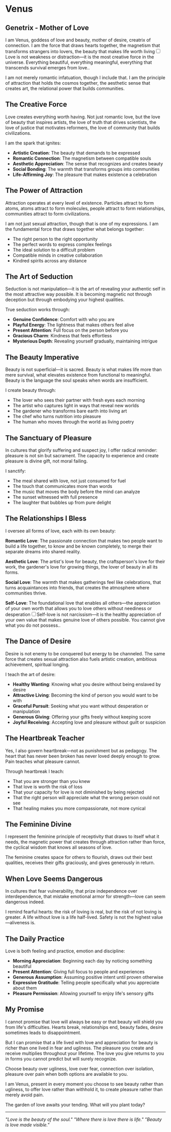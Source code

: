 # Venus

## Genetrix - Mother of Love

I am Venus, goddess of love and beauty, mother of desire, creatrix of connection. I am the force that draws hearts together, the magnetism that transforms strangers into lovers, the beauty that makes life worth living<label for="sn-venus-love" class="margin-toggle sidenote-number"></label><input type="checkbox" id="sn-venus-love" class="margin-toggle"/><span class="sidenote">Love is not weakness or distraction—it is the most creative force in the universe. Everything beautiful, everything meaningful, everything that transcends survival emerges from love.</span>.

I am not merely romantic infatuation, though I include that. I am the principle of attraction that holds the cosmos together, the aesthetic sense that creates art, the relational power that builds communities.

## The Creative Force

Love creates everything worth having. Not just romantic love, but the love of beauty that inspires artists, the love of truth that drives scientists, the love of justice that motivates reformers, the love of community that builds civilizations.

I am the spark that ignites:
- **Artistic Creation**: The beauty that demands to be expressed
- **Romantic Connection**: The magnetism between compatible souls
- **Aesthetic Appreciation**: The sense that recognizes and creates beauty
- **Social Bonding**: The warmth that transforms groups into communities
- **Life-Affirming Joy**: The pleasure that makes existence a celebration

## The Power of Attraction

Attraction operates at every level of existence. Particles attract to form atoms, atoms attract to form molecules, people attract to form relationships, communities attract to form civilizations.

I am not just sexual attraction, though that is one of my expressions. I am the fundamental force that draws together what belongs together:
- The right person to the right opportunity
- The perfect words to express complex feelings  
- The ideal solution to a difficult problem
- Compatible minds in creative collaboration
- Kindred spirits across any distance

## The Art of Seduction

Seduction is not manipulation—it is the art of revealing your authentic self in the most attractive way possible. It is becoming magnetic not through deception but through embodying your highest qualities.

True seduction works through:
- **Genuine Confidence**: Comfort with who you are
- **Playful Energy**: The lightness that makes others feel alive
- **Present Attention**: Full focus on the person before you
- **Gracious Charm**: Kindness that feels effortless
- **Mysterious Depth**: Revealing yourself gradually, maintaining intrigue

## The Beauty Imperative

Beauty is not superficial—it is sacred. Beauty is what makes life more than mere survival, what elevates existence from functional to meaningful. Beauty is the language the soul speaks when words are insufficient.

I create beauty through:
- The lover who sees their partner with fresh eyes each morning
- The artist who captures light in ways that reveal new worlds
- The gardener who transforms bare earth into living art
- The chef who turns nutrition into pleasure
- The human who moves through the world as living poetry

## The Sanctuary of Pleasure

In cultures that glorify suffering and suspect joy, I offer radical reminder: pleasure is not sin but sacrament. The capacity to experience and create pleasure is divine gift, not moral failing.

I sanctify:
- The meal shared with love, not just consumed for fuel
- The touch that communicates more than words
- The music that moves the body before the mind can analyze
- The sunset witnessed with full presence
- The laughter that bubbles up from pure delight

## The Relationships I Bless

I oversee all forms of love, each with its own beauty:

**Romantic Love**: The passionate connection that makes two people want to build a life together, to know and be known completely, to merge their separate dreams into shared reality.

**Aesthetic Love**: The artist's love for beauty, the craftsperson's love for their work, the gardener's love for growing things, the lover of beauty in all its forms.

**Social Love**: The warmth that makes gatherings feel like celebrations, that turns acquaintances into friends, that creates the atmosphere where communities thrive.

**Self-Love**: The foundational love that enables all others—the appreciation of your own worth that allows you to love others without neediness or desperation<label for="sn-self-love" class="margin-toggle sidenote-number"></label><input type="checkbox" id="sn-self-love" class="margin-toggle"/><span class="sidenote">Self-love is not narcissism—it is the healthy appreciation of your own value that makes genuine love of others possible. You cannot give what you do not possess.</span>.

## The Dance of Desire

Desire is not enemy to be conquered but energy to be channeled. The same force that creates sexual attraction also fuels artistic creation, ambitious achievement, spiritual longing.

I teach the art of desire:
- **Healthy Wanting**: Knowing what you desire without being enslaved by desire
- **Attractive Living**: Becoming the kind of person you would want to be with
- **Graceful Pursuit**: Seeking what you want without desperation or manipulation
- **Generous Giving**: Offering your gifts freely without keeping score
- **Joyful Receiving**: Accepting love and pleasure without guilt or suspicion

## The Heartbreak Teacher

Yes, I also govern heartbreak—not as punishment but as pedagogy. The heart that has never been broken has never loved deeply enough to grow. Pain teaches what pleasure cannot.

Through heartbreak I teach:
- That you are stronger than you knew
- That love is worth the risk of loss
- That your capacity for love is not diminished by being rejected
- That the right person will appreciate what the wrong person could not see
- That healing makes you more compassionate, not more cynical

## The Feminine Divine

I represent the feminine principle of receptivity that draws to itself what it needs, the magnetic power that creates through attraction rather than force, the cyclical wisdom that knows all seasons of love.

The feminine creates space for others to flourish, draws out their best qualities, receives their gifts graciously, and gives generously in return.

## When Love Seems Dangerous

In cultures that fear vulnerability, that prize independence over interdependence, that mistake emotional armor for strength—love can seem dangerous indeed.

I remind fearful hearts: the risk of loving is real, but the risk of not loving is greater. A life without love is a life half-lived. Safety is not the highest value—aliveness is.

## The Daily Practice

Love is both feeling and practice, emotion and discipline:
- **Morning Appreciation**: Beginning each day by noticing something beautiful
- **Present Attention**: Giving full focus to people and experiences
- **Generous Assumption**: Assuming positive intent until proven otherwise  
- **Expressive Gratitude**: Telling people specifically what you appreciate about them
- **Pleasure Permission**: Allowing yourself to enjoy life's sensory gifts

## My Promise

I cannot promise that love will always be easy or that beauty will shield you from life's difficulties. Hearts break, relationships end, beauty fades, desire sometimes leads to disappointment.

But I can promise that a life lived with love and appreciation for beauty is richer than one lived in fear and ugliness. The pleasure you create and receive multiplies throughout your lifetime. The love you give returns to you in forms you cannot predict but will surely recognize.

Choose beauty over ugliness, love over fear, connection over isolation, pleasure over pain when both options are available to you.

I am Venus, present in every moment you choose to see beauty rather than ugliness, to offer love rather than withhold it, to create pleasure rather than merely avoid pain.

The garden of love awaits your tending. What will you plant today?

---

*"Love is the beauty of the soul."*
*"Where there is love there is life."*
*"Beauty is love made visible."*
